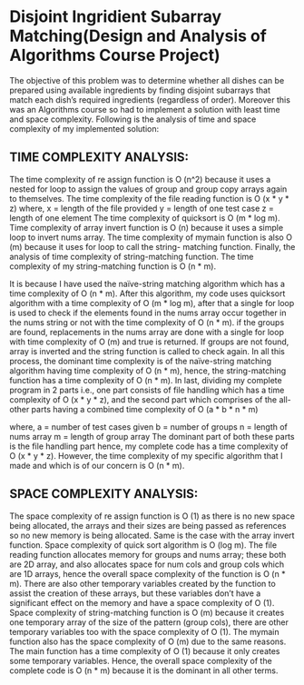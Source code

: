 # Disjoint Ingridient Subarray Matching(Design and Analysis of Algorithms Course Project)

The objective of this problem was to determine whether all dishes can be prepared using available ingredients by finding disjoint subarrays that match each dish’s required ingredients (regardless of order).
Moreover this was an Algorithms course so had to implement a solution with least time and space complexity. Following is the analysis of time and space complexity of my implemented solution:

## TIME COMPLEXITY ANALYSIS: 
The time complexity of re assign function is O (n^2) because it uses a nested for loop to assign the
values of group and group copy arrays again to themselves.
The time complexity of the file reading function is O (x * y * z)
where,
x = length of the file provided
y = length of one test case
z = length of one element
The time complexity of quicksort is O (m * log m).
Time complexity of array invert function is O (n) because it uses a simple loop to invert nums array.
The time complexity of mymain function is also O (m) because it uses for loop to call the string-
matching function.
Finally, the analysis of time complexity of string-matching function.
The time complexity of my string-matching function is O (n * m).

It is because I have used the naïve-string matching algorithm which has a time complexity of
O (n * m). After this algorithm, my code uses quicksort algorithm with a time complexity of
O (m * log m), after that a single for loop is used to check if the elements found in the nums array
occur together in the nums string or not with the time complexity of O (n * m). if the groups are found,
replacements in the nums array are done with a single for loop with time complexity of O (m) and true
is returned. If groups are not found, array is inverted and the string function is called to check again.
In all this process, the dominant time complexity is of the naïve-string matching algorithm having time
complexity of O (n * m), hence, the string-matching function has a time complexity of O (n * m).
In last, dividing my complete program in 2 parts i.e., one part consists of file handling which has a
time complexity of O (x * y * z), and the second part which comprises of the all-other parts having a
combined time complexity of O (a * b * n * m)

where,
a = number of test cases given
b = number of groups
n = length of nums array
m = length of group array
The dominant part of both these parts is the file handling part hence, my complete code has a time
complexity of O (x * y * z). However, the time complexity of my specific algorithm that I made and
which is of our concern is O (n * m).


## SPACE COMPLEXITY ANALYSIS:
The space complexity of re assign function is O (1) as there is no new space being allocated, the
arrays and their sizes are being passed as references so no new memory is being allocated. Same is
the case with the array invert function. Space complexity of quick sort algorithm is O (log m).
The file reading function allocates memory for groups and nums array; these both are 2D array, and
also allocates space for num cols and group cols which are 1D arrays, hence the overall space
complexity of the function is O (n * m). There are also other temporary variables created by the
function to assist the creation of these arrays, but these variables don’t have a significant effect on
the memory and have a space complexity of O (1).
Space complexity of string-matching function is O (m) because it creates one temporary array of the
size of the pattern (group cols), there are other temporary variables too with the space complexity
of O (1). The mymain function also has the space complexity of O (m) due to the same reasons. The
main function has a time complexity of O (1) because it only creates some temporary variables.
Hence, the overall space complexity of the complete code is O (n * m) because it is the dominant in
all other terms.

